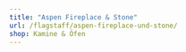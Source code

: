 ```yaml
---
title: "Aspen Fireplace & Stone"
url: /flagstaff/aspen-fireplace-und-stone/
shop: Kamine & Öfen
---
```

